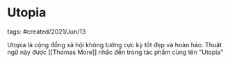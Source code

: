 # Utopia

tags: #created/2021/Jun/13

Utopia là cộng đồng xã hội không tưởng cực kỳ tốt đẹp và hoàn hảo. Thuật ngữ này được [[Thomas More]] nhắc đến trong tác phẩm cùng tên "Utopia"